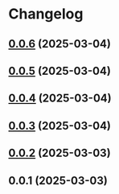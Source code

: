 # Changelog

## [0.0.6](https://github.com/fasenderos/viewability.js/compare/v0.0.5...v0.0.6) (2025-03-04)

## [0.0.5](https://github.com/fasenderos/viewability.js/compare/v0.0.4...v0.0.5) (2025-03-04)

## [0.0.4](https://github.com/fasenderos/viewability.js/compare/v0.0.3...v0.0.4) (2025-03-04)

## [0.0.3](https://github.com/fasenderos/viewability.js/compare/v0.0.2...v0.0.3) (2025-03-04)

## [0.0.2](https://github.com/fasenderos/viewability.js/compare/v0.0.1...v0.0.2) (2025-03-03)

## 0.0.1 (2025-03-03)
